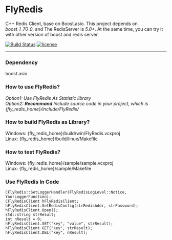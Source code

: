 # FlyRedis
C++ Redis Client, base on Boost.asio.
This project depends on *boost_1_70_0*, and The RedisServer is *5.0+*. At the same time, you can try it with other version of boost and redis server.

[![Build Status](https://travis-ci.com/icerlion/FlyRedis.svg?branch=master)](https://travis-ci.com/icerlion/FlyRedis)
[![license](https://img.shields.io/github/license/icerlion/FlyRedis.svg)](https://github.com/icerlion/FlyRedis/blob/master/LICENSE)


****

### Dependency
boost.asio

### How to use FlyRedis?

*Option1: Use FlyRedis As Statistic library*  
*Option2: ___Recommand___ Include source code in your project, which is {fly_redis_home}/include/FlyRedis/*  

### How to build FlyRedis as Library?
Windows: {fly_redis_home}/build/win/FlyRedis.vcxproj    
Linux: {fly_redis_home}/build/linux/Makefile    

### How to test FlyRedis?
Windows: {fly_redis_home}/sample/sample.vcxproj  
Linux: {fly_redis_home}/sample/Makefile  

### Use FlyRedis In Code

```
CFlyRedis::SetLoggerHandler(FlyRedisLogLevel::Notice, YourLoggerFunction);
CFlyRedisClient hFlyRedisClient;
hFlyRedisClient.SetRedisConfig(strRedisAddr, strPassword);
hFlyRedisClient.Open();
std::string strResult;
int nResult = 0;
hFlyRedisClient.SET("key", "value", strResult);
hFlyRedisClient.GET("key", strResult);
hFlyRedisClient.DEL("key", nResult);
```
